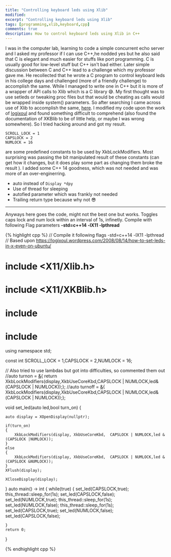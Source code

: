 ```yaml
---
title: "Controlling keyboard leds using Xlib"
modified:
excerpt: "Controlling keyboard leds using Xlib"
tags: [programming,xlib,keyboard,cpp]
comments: true
description: How to control keyboard leds using Xlib in C++  
---
```


I was in the computer lab, learning to code a simple concurrent echo server and I asked my professor if I can use C++,he nodded yes but he also said that C is elegant and much easier for stuffs like port programming. C is usually good for low-level stuff but C++ isn't bad either. Later simple discussion between C and C++ lead to a challenge which my professor gave me. He recollected that he wrote a C program to control keyboard leds in his college days and challenged (more of a friendly challenge) to accomplish the same. While I managed to write one in C++ but it is more of a wrapper of API calls to Xlib which is a C library :sweat_smile:. My first thought was to use setleds or tweaking proc files but that would be cheating as calls would be wrapped inside system() parameters. So after searching I came across use of Xlib to accomplish the same, [here](https://logixoul.wordpress.com/2008/08/14/how-to-set-leds-in-x-even-on-ubuntu/). I modified my code upon the work of [logixoul](https://logixoul.wordpress.com/2008/08/14/how-to-set-leds-in-x-even-on-ubuntu/) and found something difficult to comprehend (also found the documentation of XKBlib to be of little help, or maybe I was wrong somewhere). So I tried hacking around and got my result.
```
SCROLL_LOCK = 1
CAPSLOCK = 2
NUMLOCK = 16
```
are some predefined constants to be used by XkbLockModifiers. Most surprising was passing the bit manipulated result of these constants (can get how it changes, but it does play some part as changing them broke the result ).
I added some C++ 14 goodness, which was not needed and was more of an over-enginerring.

- auto instead of ```Display *dpy ```
- Use of thread for sleeping
- autofied parameter which was frankly not needed
- Trailing return type because why not :sunglasses:

<hr>

Anyways here goes the code, might not the best one but works. Toggles caps lock and num lock within an interval of 1s, infinetly.
Compile with following  Flag parameters **-std=c++14 -lX11 -lpthread**

{% highlight cpp %}
// Compile it  following flags -std=c++14 -lX11 -lpthread  
// Based upon https://logixoul.wordpress.com/2008/08/14/how-to-set-leds-in-x-even-on-ubuntu/
# include <X11/Xlib.h>
# include <X11/XKBlib.h>
# include <thread>
# include<iostream>

using namespace std;

const int  SCROLL_LOCK = 1,CAPSLOCK = 2,NUMLOCK = 16;

// Also tried to use lambdas but got into difficulties, so commented them out
//auto turnon = [&](){ return XkbLockModifiers(display,XkbUseCoreKbd,CAPSLOCK |  NUMLOCK,led&(CAPSLOCK |  NUMLOCK));};
//auto turnoff = [&](){ XkbLockModifiers(display,XkbUseCoreKbd,CAPSLOCK |  NUMLOCK,led&(CAPSLOCK |  NUMLOCK));};

void set_led(auto led,bool turn_on)
{

    auto display = XOpenDisplay(nullptr);

    if(turn_on)
    {
        XkbLockModifiers(display, XkbUseCoreKbd,  CAPSLOCK | NUMLOCK,led & (CAPSLOCK |NUMLOCK));
    }
    else
    {
        XkbLockModifiers(display, XkbUseCoreKbd,  CAPSLOCK | NUMLOCK,led & (CAPSLOCK &NUMLOCK));
    }
    XFlush(display);

    XCloseDisplay(display);
}
auto main() -> int
{
    while(true)
    {
        set_led(CAPSLOCK,true);
        this_thread::sleep_for(1s);
        set_led(CAPSLOCK,false);
        set_led(NUMLOCK,true);
        this_thread::sleep_for(1s);
        set_led(NUMLOCK,false);
        this_thread::sleep_for(1s);
        set_led(CAPSLOCK,true);
        set_led(NUMLOCK,false);
        set_led(CAPSLOCK,false);

    }
    return 0;
}

{% endhighlight cpp %}
